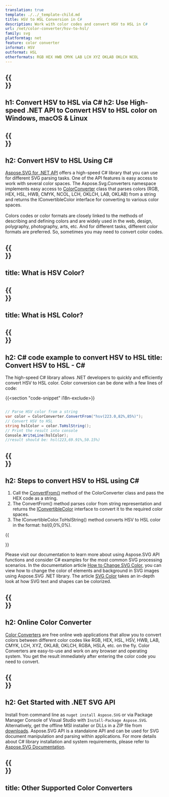 ```yaml
---
translation: true
template: ./../_template-child.md
title: HSV to HSL Conversion in C#
description: Work with color codes and convert HSV to HSL in C#
url: /net/color-converter/hsv-to-hsl/
family: svg
platformtag: net
feature: color converter
informat: HSV
outformat: HSL
otherformats: RGB HEX HWB CMYK LAB LCH XYZ OKLAB OKLCH NCOL
---
```


{{<section banner>}}
---
h1: Convert HSV to HSL via C#
h2: Use High-speed .NET API to Convert HSV to HSL color on Windows, macOS & Linux
---

{{<section overview>}}
---
h2: Convert HSV to HSL Using C#
---

[Aspose.SVG for .NET API](https://products.aspose.com/svg/net/) offers a high-speed C# library that you can use for different SVG parsing tasks. One of the API features is easy access to work with several color spaces. The Aspose.Svg.Converters namespace implements easy access to [ColorConverter](https://reference.aspose.com/svg/net/aspose.svg.converters/colorconverter/) class that parses colors (RGB, HEX, HSL, HWB, CMYK, NCOL, LCH, OKLCH, LAB, OKLAB) from a string and returns the IConvertibleColor interface for converting to various color spaces.<br><br>
Colors codes or color formats are closely linked to the methods of describing and defining colors and are widely used in the web, design, polygraphy, photography, arts, etc. And for different tasks, different color formats are preferred. So, sometimes you may need to convert color codes.

{{<section input-color>}}
---
title: What is HSV Color?
---

{{<section output-color>}}
---
title: What is HSL Color?
---

{{<section code-text>}}
---
h2: C# code example to convert HSV to HSL
title: Convert HSV to HSL - C#
---

The high-speed C# library allows .NET developers to quickly and efficiently convert HSV to HSL color. Color conversion can be done with a few lines of code:

{{<section "code-snippet" i18n-exclude>}}

```cs

// Parse HSV color from a string
var color = ColorConverter.ConvertFrom("hsv(223.0,82%,85%)");
// Convert HSV to HSL 
string hslColor = color.ToHslString();
// Print the result into console
Console.WriteLine(hslColor);
//result should be: hsl(223,69.91%,50.15%)

```

{{<section steps>}}
---
h2: Steps to convert HSV to HSL using C#
---

1. Call the [ConvertFrom()](https://reference.aspose.com/svg/net/aspose.svg.converters/colorconverter/convertfrom/) method of the ColorConverter class and pass the HEX code as a string. 
1. The ConvertFrom() method parses color from string representation and returns the [IConvertibleColor](https://reference.aspose.com/svg/net/aspose.svg.drawing/iconvertiblecolor/) interface to convert it to the required color spaces.
1. The IConvertibleColor.ToHslString() method converts HSV to HSL color in the format: hsl(0,0%,0%).

{{<section documentation>}}

Please visit our documentation to learn more about using Aspose.SVG API functions and consider C# examples for the most common SVG processing scenarios. In the documentation article <a href="https://docs.aspose.com/svg/net/how-to-work-with-aspose-svg-api/how-to-change-svg-color/" target="_blank">How to Change SVG Color</a>, you can view how to change the color of elements and background in SVG images using Aspose.SVG .NET library. The article <a href="https://docs.aspose.com/svg/net/drawing-basics/svg-color/" target="_blank">SVG Color</a> takes an in-depth look at how SVG text and shapes can be colorized.

{{<section online-color-converter>}}
---
h2: Online Color Converter
---

[Color Converters](https://products.aspose.app/svg/color-converter) are free online web applications that allow you to convert colors between different color codes like RGB, HEX, HSL, HSV, HWB, LAB, CMYK, LCH, XYZ, OKLAB, OKLCH, RGBA, HSLA, etc. on the fly. Color Converters are easy-to-use and work on any browser and operating system. You get the result immediately after entering the color code you need to convert.

{{<section get-started>}}
---
h2: Get Started with .NET SVG API
---

Install from command line as ```nuget install Aspose.SVG``` or via Package Manager Console of Visual Studio with ```Install-Package Aspose.SVG```.
Alternatively, get the offline MSI installer or DLLs in a ZIP file from [downloads](https://downloads.aspose.com/svg/net). Aspose.SVG API is a standalone API and can be used for SVG document manipulation and parsing within applications. 
For more details about C# library installation and system requirements, please refer to [Aspose.SVG Documentation](https://docs.aspose.com/svg/net/getting-started/).

{{<section other-color-converters>}}
---
title: Other Supported Color Converters
---